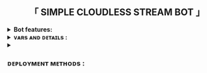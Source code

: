 <h2 align="center">
  「 SIMPLE CLOUDLESS STREAM BOT 」
</h2>

<details>
  <summary><b>Bot features:</b></summary>
  
<p>
<p>
👉  This is used to stream any type of video on your domain URL with ease 
👉  There will be no need for extra cost for costly servers.
👉  Server Ping check.<br>
👉  Superfast interface with simple UI.<br>
👉  Password Protection enabled.<br>
👉  User-Friendly Interface.<br>
👉  Custom Domain support is currently working.<br>
👉  currently, there are no ads in generated links.<br>
👉  Multiplayer Stream Players Added. eg:- mx player, VLC player<br>
👉  Real-time CPU, RAM, and Internet usage features for quick updates.<br>
👉  Superfast download and stream links.<br>
👉  Along with the links you also get file information like name, size, etc.<br>
</details>

<details>
   <summary><b>ᴠᴀʀs ᴀɴᴅ ᴅᴇᴛᴀɪʟs :</b></summary>
<p>
<p>
  
`API_ID`: Enter Your Telegram API ID.

`API_HASH`: Enter Your Telegram API HASH.
  
`MY_PASS`: Enter Bot Password or leave Empty

`BOT_TOKEN`: Enter Your Bot Token

`BIN_CHANNEL`: Enter the ID of your Bin / Log Channel.
  
`OWNER_USERNAME`: Enter Your Telegram User Name

`OWNER_ID`: Your Telegram User ID

`DATABASE_URL`: Enter Your MongoDB Database URL

`UPDATES_CHANNEL`: Enter the Username of Your Update Channel without '@'

`WORKERS`: Number of maximum concurrent workers for handling incoming updates. Defaults to `3`

`PORT`: The port you want your web app to be listened to. Defaults to `8080`

`WEB_SERVER_BIND_ADDRESS`: Your server bind address. Default to `0.0.0.0`

`NO_PORT`: If you don't want your port to be displayed. You should point your `PORT` to `80` (http) or `443` (https) for the links to work. Ignore this if you're on Heroku.

`FQDN`:  A Fully Qualified Domain Name if present. Defaults to `WEB_SERVER_BIND_ADDRESS`

`SLEEP_THRESHOLD`: Set a sleep threshold for flood wait exceptions happening globally in this telegram bot instance, below which any request that raises a flood wait will be automatically invoked again after sleeping for the required amount of time. Flood wait exceptions requiring higher waiting times will be raised. Defaults to 60 seconds. This is used to save the bot from Telegram's rate limits. 
</details>

<details>
    <summary>
      <h3>
        <b>ᴅᴇᴘʟᴏʏᴍᴇɴᴛ ᴍᴇᴛʜᴏᴅs :</b>
      </h3>
    </summary>
<h3 align="center">
    ─「 GUIDE TO DEPLOYY ON VPS 」─
</h3>
<p>
<pre>
git clone {your repo url}
cd {your repo name}
virtualenv -p /usr/bin/python3 venv
. ./venv/bin/activate
pip install -r requirements.txt
python3 -m Adarsh
</pre>
</p>
</details>
